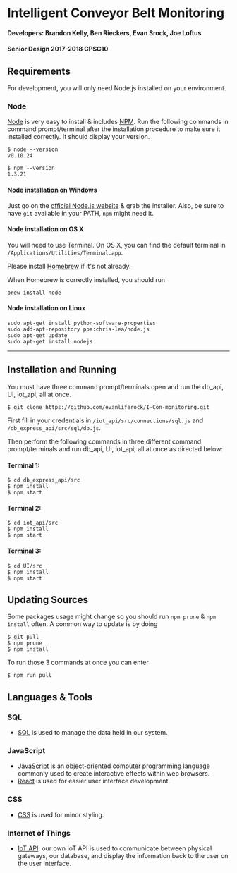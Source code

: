 # Intelligent Conveyor Belt Monitoring
#### Developers: Brandon Kelly, Ben Rieckers, Evan Srock, Joe Loftus
#### Senior Design 2017-2018 CPSC10

## Requirements

For development, you will only need Node.js installed on your environment.

### Node
[Node](http://nodejs.org/) is very easy to install & includes [NPM](https://npmjs.org/).
Run the following commands in command prompt/terminal after the installation procedure to make sure it installed correctly. It should display your version.

    $ node --version
    v0.10.24

    $ npm --version
    1.3.21
    
#### Node installation on Windows

Just go on the [official Node.js website](http://nodejs.org/) & grab the installer.
Also, be sure to have `git` available in your PATH, `npm` might need it.

#### Node installation on OS X

You will need to use Terminal. On OS X, you can find the default terminal in
`/Applications/Utilities/Terminal.app`.

Please install [Homebrew](http://brew.sh/) if it's not already.

When Homebrew is correctly installed, you should run

    brew install node

#### Node installation on Linux

    sudo apt-get install python-software-properties
    sudo add-apt-repository ppa:chris-lea/node.js
    sudo apt-get update
    sudo apt-get install nodejs

---

## Installation and Running

You must have three command prompt/terminals open and run the db_api, UI, iot_api, all at once. 

    $ git clone https://github.com/evanliferock/I-Con-monitoring.git
   First fill in your credentials in 
`/iot_api/src/connections/sql.js`
and 
`/db_express_api/src/sql/db.js`.

Then perform the following commands in three different command prompt/terminals and run db_api, UI, iot_api, all at once as directed below:

#### Terminal 1:
    $ cd db_express_api/src
    $ npm install
    $ npm start
#### Terminal 2:
    $ cd iot_api/src
    $ npm install
    $ npm start
#### Terminal 3:
    $ cd UI/src
    $ npm install
    $ npm start

## Updating Sources

Some packages usage might change so you should run `npm prune` & `npm install` often.
A common way to update is by doing

    $ git pull
    $ npm prune
    $ npm install

To run those 3 commands at once you can enter

    $ npm run pull

## Languages & Tools

### SQL

- [SQL](https://en.wikipedia.org/wiki/SQL) is used to manage the data held in our system.

### JavaScript

- [JavaScript](https://www.javascript.com/) is an object-oriented computer programming language commonly used to create interactive effects within web browsers.
- [React](http://facebook.github.io/react) is used for easier user interface development.

### CSS

- [CSS](https://www.w3schools.com/css/) is used for minor styling.

### Internet of Things
- [IoT API](https://en.wikipedia.org/wiki/Internet_of_things): our own IoT API is used to communicate between physical gateways, our database, and display the information back to the user on the user interface.